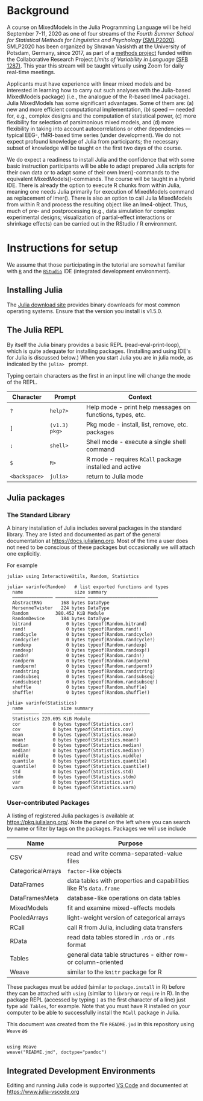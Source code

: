

# Background

A course on MixedModels in the Julia Programming Language will be held September 7-11, 2020 as one of four streams of the *Fourth Summer School for Statistical Methods for Linguistics and Psychology* [(SMLP2020)](https://vasishth.github.io/smlp2020/). SMLP2020 has been organized by Shravan Vasishth at the University of Potsdam, Germany, since 2017, as part of a [methods project](https://www.uni-potsdam.de/en/sfb1287/projects/infrastructure-service-training-and-central-projects/project-q.html) funded within the Collaborative Research Project *Limits of Variability in Language* [(SFB 1287)](https://www.uni-potsdam.de/en/sfb1287/index). This year this stream will be taught virtually using Zoom for daily real-time meetings.

Applicants must have experience with linear mixed models and be interested in learning how to carry out such analyses with the Julia-based MixedModels package) (i.e., the analogue of the R-based lme4 package). Julia MixedModels has some significant advantages. Some of them are: (a) new and more efficient computational implementation, (b) speed — needed for, e.g., complex designs and the computation of statistical power, (c) more flexibility for selection of parsimonious mixed models, and (d) more flexibility in taking into account autocorrelations or other dependencies — typical EEG-, fMRI-based time series (under development). We do not expect profound knowledge of Julia from participants; the necessary subset of knowledge will be taught on the first two days of the course. 

We do expect a readiness to install Julia and the confidence that with some basic instruction participants will be able to adapt prepared Julia scripts for their own data or to adapt some of their own lmer()-commands to the equivalent MixedModels()-commands. The course will be taught in a hybrid IDE. There is already the option to execute R chunks from within Julia, meaning one needs Julia primarily for execution of MixedModels command as replacement of lmer(). There is also an option to call Julia MixedModels from within R and process the resulting object like an lme4-object. Thus, much of pre- and postprocessing (e.g., data simulation for complex experimental designs; visualization of partial-effect interactions or shrinkage effects) can be carried out in the RStudio / R environment. 

# Instructions for setup

We assume that those participating in the tutorial are somewhat familiar with [`R`](https://R-project.org) and the [`RStudio`](https://rstudio.com/products/rstudio) IDE (integrated development environment).

## Installing Julia

The [Julia download site](https://julialang.org/downloads/) provides binary downloads for most common operating systems. Ensure that the version you install is v1.5.0. 

## The Julia REPL

By itself the Julia binary provides a basic REPL (read-eval-print-loop), which is quite adequate for installing packages. (Installing and using IDE's for Julia is discussed below.) When you start Julia you are in julia mode, as indicated by the `julia> ` prompt.

Typing certain characters as the first in an input line will change the mode of the REPL.

| Character | Prompt | Context |
| --------- | ------ | --------------- |
| `?` | `help?> ` | Help mode - print help messages on functions, types, etc. |
| `]` | `(v1.3) pkg> ` | Pkg mode - install, list, remove, etc. packages |
| `;` | `shell> ` | Shell mode - execute a single shell command |
| `$` | `R> ` | R mode - requires `RCall` package installed and active |
| `<backspace>` | `julia> ` | return to Julia mode |

## Julia packages

### The Standard Library

A binary installation of Julia includes several packages in the standard library. They are listed and documented as part of the general documentation at https://docs.julialang.org. Most of the time a user does not need to be conscious of these packages but occasionally we will attach one explicitly.

For example
~~~~{.julia}
julia> using InteractiveUtils, Random, Statistics

julia> varinfo(Random)   # list exported functions and types
  name                   size summary                   
  ––––––––––––––– ––––––––––– ––––––––––––––––––––––––––
  AbstractRNG       168 bytes DataType                  
  MersenneTwister   224 bytes DataType                  
  Random          380.452 KiB Module                    
  RandomDevice      184 bytes DataType                  
  bitrand             0 bytes typeof(Random.bitrand)    
  rand!               0 bytes typeof(Random.rand!)      
  randcycle           0 bytes typeof(Random.randcycle)  
  randcycle!          0 bytes typeof(Random.randcycle!) 
  randexp             0 bytes typeof(Random.randexp)    
  randexp!            0 bytes typeof(Random.randexp!)   
  randn!              0 bytes typeof(Random.randn!)     
  randperm            0 bytes typeof(Random.randperm)   
  randperm!           0 bytes typeof(Random.randperm!)  
  randstring          0 bytes typeof(Random.randstring) 
  randsubseq          0 bytes typeof(Random.randsubseq) 
  randsubseq!         0 bytes typeof(Random.randsubseq!)
  shuffle             0 bytes typeof(Random.shuffle)    
  shuffle!            0 bytes typeof(Random.shuffle!)   

julia> varinfo(Statistics)
  name              size summary                     
  –––––––––– ––––––––––– ––––––––––––––––––––––––––––
  Statistics 220.695 KiB Module                      
  cor            0 bytes typeof(Statistics.cor)      
  cov            0 bytes typeof(Statistics.cov)      
  mean           0 bytes typeof(Statistics.mean)     
  mean!          0 bytes typeof(Statistics.mean!)    
  median         0 bytes typeof(Statistics.median)   
  median!        0 bytes typeof(Statistics.median!)  
  middle         0 bytes typeof(Statistics.middle)   
  quantile       0 bytes typeof(Statistics.quantile) 
  quantile!      0 bytes typeof(Statistics.quantile!)
  std            0 bytes typeof(Statistics.std)      
  stdm           0 bytes typeof(Statistics.stdm)     
  var            0 bytes typeof(Statistics.var)      
  varm           0 bytes typeof(Statistics.varm)     

~~~~~~~~~~~~~





### User-contributed Packages

A listing of registered Julia packages is available at https://pkg.julialang.org/.  Note the panel on the left where you can search by name or filter by tags on the packages.  Packages we will use include

| Name | Purpose |
| ---- | ----------- |
| CSV | read and write comma-separated-value files |
| CategoricalArrays | `factor`-like objects |
| DataFrames | data tables with properties and capabilities like R's `data.frame` |
| DataFramesMeta | database-like operations on data tables |
| MixedModels | fit and examine mixed-effects models |
| PooledArrays | light-weight version of categorical arrays |
| RCall | call R from Julia, including data transfers |
| RData | read data tables stored in `.rda` or `.rds` format |
| Tables | general data table structures - either row- or column-oriented |
| Weave | similar to the `knitr` package for R |

These packages must be added (similar to `package.install` in R) before they can be attached with `using` (similar to `library` or `require` in R).  In the package REPL (accessed by typing `]` as the first character of a line) just type `add Tables`, for example.  Note that you must have R installed on your computer to be able to successfully install the `RCall` package in Julia.

This document was created from the file `README.jmd` in this repository using `Weave` as
~~~~{.julia}

using Weave
weave("README.jmd", doctype="pandoc")
~~~~~~~~~~~~~




## Integrated Development Environments

Editing and running Julia code is supported [VS Code](https://code.visualstudio.com) and documented at https://www.julia-vscode.org

